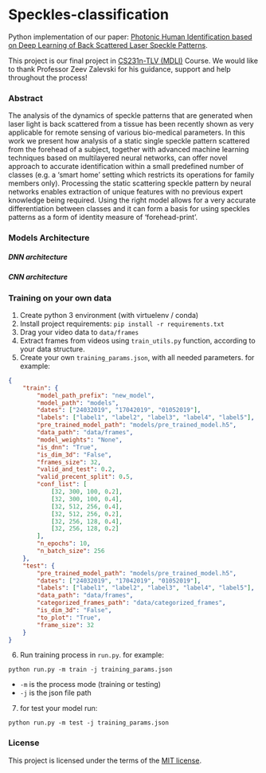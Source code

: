 # Speckles-classification
Python implementation of our paper: [Photonic Human Identification based on Deep Learning of Back Scattered Laser Speckle Patterns](paper_link).

This project is our final project in [CS231n-TLV (MDLI)](https://machinelearning.co.il/3653/dlcourse-final-2/) Course.
We would like to thank Professor Zeev Zalevski for his guidance, support and help throughout the process! 
### Abstract
The analysis of the dynamics of speckle patterns that are generated when laser light is back scattered from a tissue has been recently shown as very applicable for remote sensing of various bio-medical parameters. In this work we present how analysis of a static single speckle pattern scattered from the forehead of a subject, together with advanced machine learning techniques based on multilayered neural networks, can offer novel approach to accurate identification within a small predefined number of classes (e.g. a ‘smart home’ setting which restricts its operations for family members only). Processing the static scattering speckle pattern by neural networks enables extraction of unique features with no previous expert knowledge being required. Using the right model allows for a very accurate differentiation between classes and it can form a basis for using speckles patterns as a form of identity measure of ‘forehead-print’.

### Models Architecture
##### DNN architecture
##### CNN architecture

### Training on your own data
1. Create python 3 environment (with virtuelenv / conda) 
2. Install project requirements: `pip install -r requirements.txt`
3. Drag your video data to `data/frames`
4. Extract frames from videos using `train_utils.py` function, according to your data structure.
5. Create your own `training_params.json`, with all needed parameters. for example:
```json
{
	"train": {
		"model_path_prefix": "new_model",
		"model_path": "models",
		"dates": ["24032019", "17042019", "01052019"],
		"labels": ["label1", "label2", "label3", "label4", "label5"],
		"pre_trained_model_path": "models/pre_trained_model.h5",
		"data_path": "data/frames",
		"model_weights": "None",
		"is_dnn": "True",
		"is_dim_3d": "False",
		"frames_size": 32,
		"valid_and_test": 0.2,
		"valid_precent_split": 0.5,
		"conf_list": [
			[32, 300, 100, 0.2],
			[32, 300, 100, 0.4],
			[32, 512, 256, 0.4],
			[32, 512, 256, 0.2],
			[32, 256, 128, 0.4],
			[32, 256, 128, 0.2]
		],
		"n_epochs": 10,
		"n_batch_size": 256
	},
	"test": {
		"pre_trained_model_path": "models/pre_trained_model.h5",
		"dates": ["24032019", "17042019", "01052019"],
		"labels": ["label1", "label2", "label3", "label4", "label5"],
		"data_path": "data/frames",
		"categorized_frames_path": "data/categorized_frames",
		"is_dim_3d": "False",
		"to_plot": "True",
		"frame_size": 32
	}
}
```
6. Run training process in `run.py`. for example:
```
python run.py -m train -j training_params.json
```
* `-m` is the process mode (training or testing)
* `-j` is the json file path
7. for test your model run:
```
python run.py -m test -j training_params.json
```

### License
This project is licensed under the terms of the [MIT license](https://github.com/zeevikal/speckles-classification/blob/master/LICENSE).